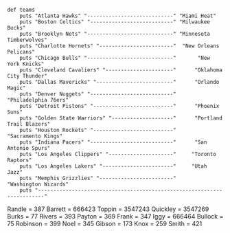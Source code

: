     def teams
        puts "Atlanta Hawks" "----------------------------" "Miami Heat"
        puts "Boston Celtics" "---------------------------" "Milwaukee Bucks"  
        puts "Brooklyn Nets" "----------------------------" "Minnesota Timberwolves"
        puts "Charlotte Hornets" "------------------------"  "New Orleans Pelicans"
        puts "Chicago Bulls" "----------------------------"       "New York Knicks"
        puts "Cleveland Cavaliers" "----------------------"      "Oklahoma City Thunder"                             
        puts "Dallas Mavericks" "-------------------------"      "Orlando Magic"                       
        puts "Denver Nuggets" "---------------------------"      "Philadelphia 76ers"                          
        puts "Detroit Pistons" "--------------------------"      "Phoenix Suns"                      
        puts "Golden State Warriors" "--------------------"      "Portland Trail Blazers"
        puts "Houston Rockets" "--------------------------"     "Sacramento Kings"
        puts "Indiana Pacers" "---------------------------"      "San Antonio Spurs"
        puts "Los Angeles Clippers" "---------------------"     "Toronto Raptors"
        puts "Los Angeles Lakers" "-----------------------"     "Utah Jazz"
        puts "Memphis Grizzlies" "------------------------"     "Washington Wizards"                             
        puts "------------------------------------------------------------------------"

Randle = 387
    Barrett = 666423
    Toppin = 3547243
    Quickley = 3547269
    Burks = 77
    Rivers = 393
    Payton = 369
    Frank = 347
    Iggy = 666464
    Bullock = 75
    Robinson = 399
    Noel = 345
    Gibson = 173
    Knox = 259
    Smith = 421